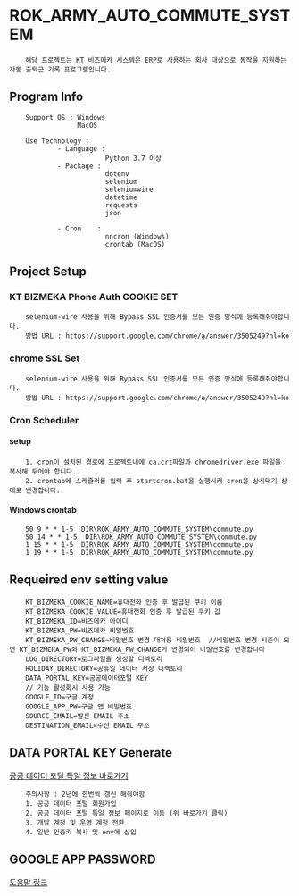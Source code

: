 # ROK_ARMY_AUTO_COMMUTE_SYSTEM
```text
    해당 프로젝트는 KT 비즈메카 시스템은 ERP로 사용하는 회사 대상으로 동작을 지원하는 자동 출퇴근 기록 프로그램입니다.
```

## Program Info
```text
    Support OS : Windows
                 MacOS
    
    Use Technology : 
            - Language :
                        Python 3.7 이상
            - Package :
                        dotenv
                        selenium
                        seleniumwire
                        datetime
                        requests
                        json
                        
            - Cron    : 
                        nncron (Windows)
                        crontab (MacOS)
```


## Project Setup
### KT BIZMEKA Phone Auth COOKIE SET
```text
    selenium-wire 사용을 위해 Bypass SSL 인증서를 모든 인증 방식에 등록해줘야합니다. 
    방법 URL : https://support.google.com/chrome/a/answer/3505249?hl=ko
```

### chrome SSL Set
```text
    selenium-wire 사용을 위해 Bypass SSL 인증서를 모든 인증 방식에 등록해줘야합니다. 
    방법 URL : https://support.google.com/chrome/a/answer/3505249?hl=ko
```

### Cron Scheduler

#### setup
```text
    1. cron이 설치된 경로에 프로젝트내에 ca.crt파일과 chromedriver.exe 파일을 복사해 두어야 합니다.
    2. crontab에 스케줄러를 입력 후 startcron.bat을 실행시켜 cron을 상시대기 상태로 변경합니다.
```

#### Windows crontab
```text
    50 9 * * 1-5  DIR\ROK_ARMY_AUTO_COMMUTE_SYSTEM\commute.py
    50 14 * * 1-5  DIR\ROK_ARMY_AUTO_COMMUTE_SYSTEM\commute.py
    1 15 * * 1-5  DIR\ROK_ARMY_AUTO_COMMUTE_SYSTEM\commute.py
    1 19 * * 1-5  DIR\ROK_ARMY_AUTO_COMMUTE_SYSTEM\commute.py
```

## Requeired env setting value
```text
    KT_BIZMEKA_COOKIE_NAME=휴대전화 인증 후 발급된 쿠키 이름
    KT_BIZMEKA_COOKIE_VALUE=휴대전화 인증 후 발급된 쿠키 값
    KT_BIZMEKA_ID=비즈메카 아이디
    KT_BIZMEKA_PW=비즈메카 비밀번호
    KT_BIZMEKA_PW_CHANGE=비밀번호 변경 대처용 비밀번호  //비밀번호 변경 시즌이 되면 KT_BIZMEKA_PW와 KT_BIZMEKA_PW_CHANGE가 변경되어 비밀번호를 변경합니다
    LOG_DIRECTORY=로그파일을 생성할 디렉토리
    HOLIDAY_DIRECTORY=공휴일 데이터 저장 디렉토리
    DATA_PORTAL_KEY=공공데이터포털 KEY
    // 기능 활성화시 사용 가능
    GOOGLE_ID=구글 계정
    GOOGLE_APP_PW=구글 앱 비밀번호
    SOURCE_EMAIL=발신 EMAIL 주소
    DESTINATION_EMAIL=수신 EMAIL 주소
```

## DATA PORTAL KEY Generate
[공공 데이터 포털 특일 정보 바로가기](https://www.data.go.kr/iim/api/selectAPIAcountView.do)
```text
    주의사항 : 2년에 한번씩 갱신 해줘야함
    1. 공공 데이터 포털 회원가입
    2. 공공 데이터 포털 특일 정보 페이지로 이동 (위 바로가기 클릭)
    3. 개발 계정 및 운영 계정 전환
    4. 일반 인증키 복사 및 env에 삽입
```

## GOOGLE APP PASSWORD
[도움말 링크](https://support.google.com/accounts/answer/185833?hl=ko)